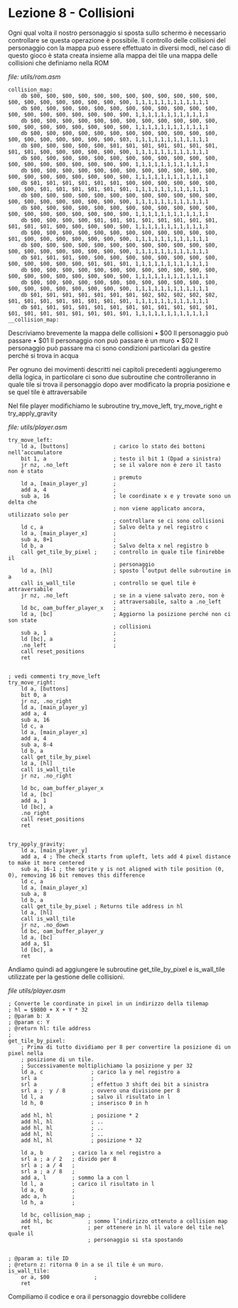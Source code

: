 # Lezione 8 - Collisioni

Ogni qual volta il nostro personaggio si sposta sullo schermo è necessario controllare se questa operazione è possibile. Il controllo delle collisioni del personaggio con la mappa può essere effettuato in diversi modi, nel caso di questo gioco è stata creata insieme alla mappa dei tile una mappa delle collisioni che definiamo nella ROM

*file: utils/rom.asm*
```
collision_map:
    db $00, $00, $00, $00, $00, $00, $00, $00, $00, $00, $00, $00, $00, $00, $00, $00, $00, $00, $00, $00, 1,1,1,1,1,1,1,1,1,1,1,1
    db $00, $00, $00, $00, $00, $00, $00, $00, $00, $00, $00, $00, $00, $00, $00, $00, $00, $00, $00, $00, 1,1,1,1,1,1,1,1,1,1,1,1
    db $00, $00, $00, $00, $00, $00, $00, $00, $00, $00, $00, $00, $00, $00, $00, $00, $00, $00, $00, $00, 1,1,1,1,1,1,1,1,1,1,1,1
    db $00, $00, $00, $00, $00, $00, $00, $00, $00, $00, $00, $00, $00, $00, $00, $00, $00, $00, $00, $03, 1,1,1,1,1,1,1,1,1,1,1,1
    db $00, $00, $00, $00, $00, $01, $01, $01, $01, $01, $01, $01, $01, $01, $00, $00, $00, $00, $00, $00, 1,1,1,1,1,1,1,1,1,1,1,1
    db $00, $00, $00, $00, $00, $00, $00, $00, $00, $00, $00, $00, $00, $00, $00, $00, $00, $00, $00, $00, 1,1,1,1,1,1,1,1,1,1,1,1
    db $00, $00, $00, $00, $00, $00, $00, $00, $00, $00, $00, $00, $00, $00, $00, $00, $00, $00, $00, $00, 1,1,1,1,1,1,1,1,1,1,1,1
    db $01, $01, $01, $01, $01, $01, $00, $00, $00, $00, $00, $00, $00, $00, $01, $01, $01, $01, $01, $01, 1,1,1,1,1,1,1,1,1,1,1,1
    db $00, $00, $00, $00, $00, $00, $00, $00, $00, $00, $00, $00, $00, $00, $00, $00, $00, $00, $00, $00, 1,1,1,1,1,1,1,1,1,1,1,1
    db $00, $00, $00, $00, $00, $00, $00, $00, $00, $00, $00, $00, $00, $00, $00, $00, $00, $00, $00, $00, 1,1,1,1,1,1,1,1,1,1,1,1
    db $00, $00, $00, $00, $01, $01, $01, $01, $01, $01, $01, $01, $01, $01, $01, $00, $00, $00, $00, $00, 1,1,1,1,1,1,1,1,1,1,1,1
    db $00, $00, $00, $00, $00, $00, $00, $00, $00, $00, $00, $00, $01, $00, $00, $00, $00, $00, $00, $00, 1,1,1,1,1,1,1,1,1,1,1,1
    db $00, $00, $00, $00, $00, $00, $00, $00, $00, $00, $00, $00, $00, $00, $00, $00, $00, $00, $00, $00, 1,1,1,1,1,1,1,1,1,1,1,1
    db $01, $01, $01, $00, $00, $00, $00, $00, $00, $00, $00, $00, $00, $00, $00, $00, $00, $01, $01, $01, 1,1,1,1,1,1,1,1,1,1,1,1
    db $00, $00, $00, $00, $00, $00, $00, $00, $00, $00, $00, $00, $00, $00, $00, $00, $00, $00, $00, $00, 1,1,1,1,1,1,1,1,1,1,1,1
    db $00, $00, $00, $00, $00, $00, $00, $00, $00, $00, $00, $00, $00, $00, $00, $00, $00, $00, $00, $00, 1,1,1,1,1,1,1,1,1,1,1,1
    db $01, $01, $01, $01, $01, $01, $01, $02, $02, $02, $02, $02, $01, $01, $01, $01, $01, $01, $01, $01, 1,1,1,1,1,1,1,1,1,1,1,1
    db $01, $01, $01, $01, $01, $01, $01, $01, $01, $01, $01, $01, $01, $01, $01, $01, $01, $01, $01, $01, 1,1,1,1,1,1,1,1,1,1,1,1
__collision_map:

```

Descriviamo brevemente la mappa delle collisioni
•   $00 Il personaggio può passare
•   $01 Il personaggio non può passare è un muro
•   $02 Il personaggio può passare ma ci sono condizioni particolari da gestire perché si trova in acqua

Per ognuno dei movimenti descritti nei capitoli precedenti aggiungeremo della logica, in particolare ci sono due subroutine che controlleranno in quale tile si trova il personaggio dopo aver modificato la propria posizione e se quel tile è attraversabile

Nel file player modifichiamo le subroutine try_move_left, try_move_right e try_apply_gravity 

*file: utils/player.asm*
```
try_move_left:
    ld a, [buttons]              ; carico lo stato dei bottoni nell’accumulatore
    bit 1, a                     ; testo il bit 1 (Dpad a sinistra)
    jr nz, .no_left              ; se il valore non è zero il tasto non è stato 
                                 ; premuto
    ld a, [main_player_y]        ;
    add a, 4                     ; 
    sub a, 16                    ; le coordinate x e y trovate sono un delta che 
                                 ; non viene applicato ancora, utilizzato solo per     
                                 ; controllare se ci sono collisioni
    ld c, a                      ; Salvo delta y nel registro c
    ld a, [main_player_x]        ; 
    sub a, 8+1                   ;
    ld b, a                      ; Salvo delta x nel registro b
    call get_tile_by_pixel ;     ; controllo in quale tile finirebbe il 
                                 ; personaggio
    ld a, [hl]                   ; sposto l’output delle subroutine in a
    call is_wall_tile            ; controllo se quel tile è attraversabile
    jr nz, .no_left              ; se in a viene salvato zero, non è 
                                 ; attraversabile, salto a .no_left
    ld bc, oam_buffer_player_x   ;
    ld a, [bc]                   ; Aggiorno la posizione perché non ci son state 
                                 ; collisioni
    sub a, 1                     ;
    ld [bc], a                   ;
    .no_left                     ;
    call reset_positions
    ret


; vedi commenti try_move_left
try_move_right:
    ld a, [buttons]
    bit 0, a
    jr nz, .no_right
    ld a, [main_player_y]
    add a, 4 
    sub a, 16
    ld c, a
    ld a, [main_player_x]
    add a, 4
    sub a, 8-4
    ld b, a
    call get_tile_by_pixel
    ld a, [hl]
    call is_wall_tile
    jr nz, .no_right
    
    ld bc, oam_buffer_player_x
    ld a, [bc]
    add a, 1
    ld [bc], a
    .no_right
    call reset_positions
    ret


try_apply_gravity:
    ld a, [main_player_y]
    add a, 4 ; The check starts from upleft, lets add 4 pixel distance to make it more centered
    sub a, 16-1 ; the sprite y is not aligned with tile position (0, 0), removing 16 bit removes this difference
    ld c, a
    ld a, [main_player_x]
    sub a, 8
    ld b, a
    call get_tile_by_pixel ; Returns tile address in hl
    ld a, [hl]
    call is_wall_tile
    jr nz, .no_down 
    ld bc, oam_buffer_player_y
    ld a, [bc]
    add a, $1
    ld [bc], a 
    ret

```

Andiamo quindi ad aggiungere le subroutine get_tile_by_pixel e is_wall_tile utilizzate per la gestione delle collisioni.

*file utils/player.asm*
```
; Converte le coordinate in pixel in un indirizzo della tilemap
; hl = $9800 + X + Y * 32
; @param b: X
; @param c: Y
; @return hl: tile address
; 
get_tile_by_pixel:
    ; Prima di tutto dividiamo per 8 per convertire la posizione di un pixel nella 
    ; posizione di un tile.
    ; Successivamente moltiplichiamo la posizione y per 32
    ld a, c               ; carico la y nel registro a             
    srl a                 ; 
    srl a                 ; effettuo 3 shift dei bit a sinistra
    srl a ;  y / 8        ; ovvero una divisione per 8
    ld l, a               ; salvo il risultato in l
    ld h, 0               ; inserisco 0 in h

    add hl, hl            ; posizione * 2
    add hl, hl            ; ..
    add hl, hl            ; ..
    add hl, hl            ; ..
    add hl, hl            ; posizione * 32

    ld a, b         ; carico la x nel registro a
    srl a ; a / 2   ; divido per 8
    srl a ; a / 4   ;
    srl a ; a / 8   ;
    add a, l        ; sommo la a con l
    ld l, a         ; carico il risultato in l
    ld a, 0         ; 
    adc a, h        ; 
    ld h, a         ; 
    
    ld bc, collision_map ;
    add hl, bc           ; sommo l’indirizzo ottenuto a collision map
    ret                  ; per ottenere in hl il valore del tile nel quale il 
                         ; personaggio si sta spostando


; @param a: tile ID
; @return z: ritorna 0 in a se il tile è un muro.
is_wall_tile:
    or a, $00              ;
    ret
```
Compiliamo il codice e ora il personaggio dovrebbe collidere
